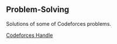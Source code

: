 ## Problem-Solving
 
Solutions of some of Codeforces problems.

[Codeforces Handle](https://codeforces.com/profile/ywsoliman)
